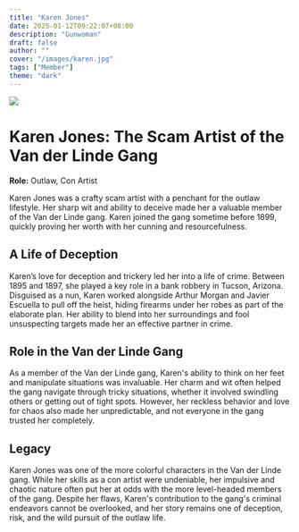 ```yaml
---
title: "Karen Jones"
date: 2025-01-12T09:22:07+08:00
description: "Gunwoman"
draft: false
author: ""
cover: "/images/karen.jpg"
tags: ["Member"]
theme: "dark"
---
```


![](/images/karen.jpg)

# Karen Jones: The Scam Artist of the Van der Linde Gang  

**Role:** Outlaw, Con Artist  

Karen Jones was a crafty scam artist with a penchant for the outlaw lifestyle. Her sharp wit and ability to deceive made her a valuable member of the Van der Linde gang. Karen joined the gang sometime before 1899, quickly proving her worth with her cunning and resourcefulness.  

## A Life of Deception  

Karen’s love for deception and trickery led her into a life of crime. Between 1895 and 1897, she played a key role in a bank robbery in Tucson, Arizona. Disguised as a nun, Karen worked alongside Arthur Morgan and Javier Escuella to pull off the heist, hiding firearms under her robes as part of the elaborate plan. Her ability to blend into her surroundings and fool unsuspecting targets made her an effective partner in crime.  

## Role in the Van der Linde Gang  

As a member of the Van der Linde gang, Karen's ability to think on her feet and manipulate situations was invaluable. Her charm and wit often helped the gang navigate through tricky situations, whether it involved swindling others or getting out of tight spots. However, her reckless behavior and love for chaos also made her unpredictable, and not everyone in the gang trusted her completely.  

## Legacy  

Karen Jones was one of the more colorful characters in the Van der Linde gang. While her skills as a con artist were undeniable, her impulsive and chaotic nature often put her at odds with the more level-headed members of the gang. Despite her flaws, Karen's contribution to the gang's criminal endeavors cannot be overlooked, and her story remains one of deception, risk, and the wild pursuit of the outlaw life.  
